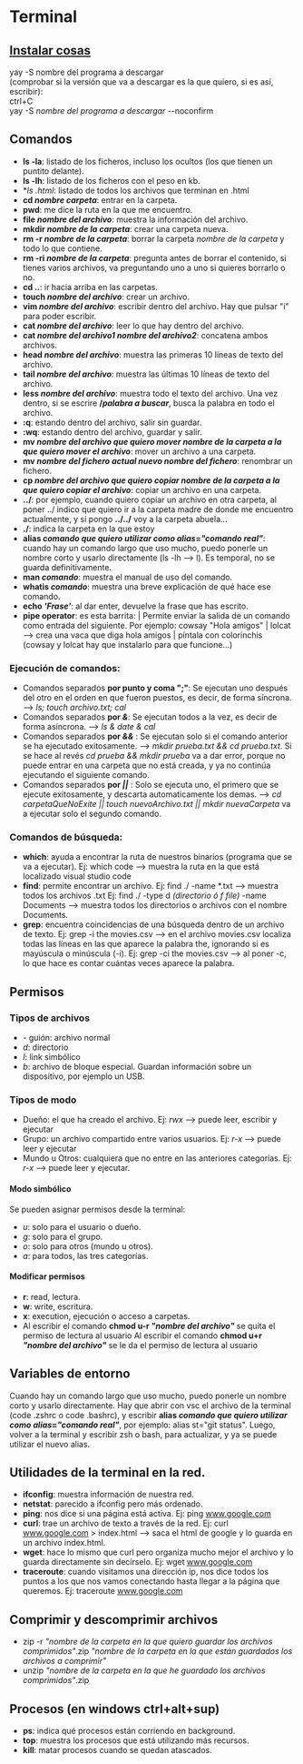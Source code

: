 # Terminal

## [Instalar cosas](https://aur.archlinux.org/)
   yay -S nombre del programa a descargar\
      (comprobar si la versión que va a descargar es la que quiero, si es así, escribir):\
   ctrl+C\
   yay -S *nombre del programa a descargar* --noconfirm

## Comandos
   - **ls -la**: listado de los ficheros, incluso los ocultos (los que tienen un puntito delante).
   - **ls -lh**: listado de los ficheros con el peso en kb.
   - **ls *.html**: listado de todos los archivos que terminan en .html
   - **cd *nombre carpeta***: entrar en la carpeta.
   - **pwd**: me dice la ruta en la que me encuentro.
   - **file *nombre del archivo***: muestra la información del archivo.
   - **mkdir *nombre de la carpeta***: crear una carpeta nueva.
   - **rm -r *nombre de la carpeta***: borrar la carpeta *nombre de la carpeta* y todo lo que contiene.
   - **rm -ri *nombre de la carpeta***: pregunta antes de borrar el contenido, si tienes varios archivos, va preguntando uno a uno si quieres borrarlo o no.
   - **cd ..**: ir hacia arriba en las carpetas.
   - **touch *nombre del archivo***: crear un archivo.
   - **vim *nombre del archivo***: escribir dentro del archivo. Hay que pulsar "i" para poder escribir.
   - **cat *nombre del archivo***: leer lo que hay dentro del archivo.
   - **cat *nombre del archivo1* *nombre del archivo2***: concatena ambos archivos.
   - **head *nombre del archivo***: muestra las primeras 10 líneas de texto del archivo.
   - **tail *nombre del archivo***: muestra las últimas 10 líneas de texto del archivo.
   - **less *nombre del archivo***: muestra todo el texto del archivo. Una vez dentro, si se escrire **/*palabra a buscar***, busca la palabra en todo el archivo.
   - **:q**: estando dentro del archivo, salir sin guardar.
   - **:wq**: estando dentro del archivo, guardar y salir.
   - **mv *nombre del archivo que quiero mover* *nombre de la carpeta a la que quiero mover el archivo***: mover un archivo a una carpeta.
   - **mv *nombre del fichero actual* *nuevo nombre del fichero***: renombrar un fichero.
   - **cp *nombre del archivo que quiero copiar* *nombre de la carpeta a la que quiero copiar el archivo***: copiar un archivo en una carpeta.
   - **../**: por ejemplo, cuando quiero copiar un archivo en otra carpeta, al poner ../ indico que quiero ir a la carpeta madre de donde me encuentro actualmente, y si pongo **../../** voy a la carpeta abuela...
   - **./**: indica la carpeta en la que estoy
   - **alias *comando que quiero utilizar como alias*=*"comando real"***: cuando hay un comando largo que uso mucho, puedo ponerle un nombre corto y usarlo directamente (ls -lh --> l). Es temporal, no se guarda definitivamente.
   - **man *comando***: muestra el manual de uso del comando.
   - **whatis *comando***: muestra una breve explicación de qué hace ese comando.
   - **echo *'Frase'***: al dar enter, devuelve la frase que has escrito.
   - **pipe operator**: es esta barrita: | Permite enviar la salida de un comando como entrada del siguiente. Por ejemplo: cowsay "Hola amigos" | lolcat --> crea una vaca que diga hola amigos | píntala con colorinchis (cowsay y lolcat hay que instalarlo para que funcione...)

### Ejecución de comandos:
   - Comandos separados **por punto y coma ";"**: Se ejecutan uno después del otro en el orden en que fueron puestos, es decir, de forma síncrona. --> *ls; touch archivo.txt; cal* 
   - Comandos separados **por *&***: Se ejecutan todos a la vez, es decir de forma asíncrona. --> *ls & date & cal* 
   - Comandos separados **por *&&*** : Se ejecutan solo si el comando anterior se ha ejecutado exitosamente. --> *mkdir prueba.txt && cd prueba.txt*. Si se hace al revés *cd prueba && mkdir prueba* va a dar error, porque no puede entrar en una carpeta que no está creada, y ya no continúa ejecutando el siguiente comando.
   - Comandos separados **por *||*** : Solo se ejecuta uno, el primero que se ejecute exitosamente, y descarta automaticamente los demas. --> *cd carpetaQueNoExite || touch nuevoArchivo.txt || mkdir nuevaCarpeta* va a ejecutar solo el segundo comando.

### Comandos de búsqueda:
   - **which**: ayuda a encontrar la ruta de nuestros binarios (programa que se va a ejecutar). Ej: which code --> muestra la ruta en la que está localizado visual studio code
   - **find**: permite encontrar un archivo. Ej: find ./ -name *.txt --> muestra todos los archivos .txt Ej: find ./ -type d *(directorio ó f file)* -name Documents --> muestra todos los directorios o archivos con el nombre Documents.
   - **grep**: encuentra coincidencias de una búsqueda dentro de un archivo de texto. Ej: grep -i the movies.csv --> en el archivo movies.csv localiza todas las líneas en las que aparece la palabra the, ignorando si es mayúscula o minúscula (-i). Ej: grep -ci the movies.csv --> al poner -c, lo que hace es contar cuántas veces aparece la palabra.

## Permisos
### Tipos de archivos
   - *-* guión: archivo normal
   - *d*: directorio
   - *l*: link simbólico
   - *b*: archivo de bloque especial. Guardan información sobre un dispositivo, por ejemplo un USB.
### Tipos de modo
   - Dueño: el que ha creado el archivo. Ej: *rwx* --> puede leer, escribir y ejecutar 
   - Grupo: un archivo compartido entre varios usuarios. Ej: *r-x* --> puede leer y ejecutar
   - Mundo u Otros: cualquiera que no entre en las anteriores categorías. Ej: *r-x* --> puede leer y ejecutar.
#### Modo simbólico
Se pueden asignar permisos desde la terminal:
   - *u*: solo para el usuario o dueño.
   - *g*: solo para el grupo.
   - *o*: solo para otros (mundo u otros).
   - *a*: para todos, las tres categorías.
#### Modificar permisos
   - **r**: read, lectura.
   - **w**: write, escritura.
   - **x**: execution, ejecución o acceso a carpetas.
   - Al escribir el comando **chmod u-r *"nombre del archivo"*** se quita el permiso de lectura al usuario
   Al escribir el comando **chmod u+r *"nombre del archivo"*** se le da el permiso de lectura al usuario
## Variables de entorno
Cuando hay un comando largo que uso mucho, puedo ponerle un nombre corto y usarlo directamente. Hay que abrir con vsc el archivo de la terminal (code .zshrc o code .bashrc), y escribir **alias *comando que quiero utilizar como alias*=*"comando real"***, por ejemplo: alias st="git status". Luego, volver a la terminal y escribir zsh o bash, para actualizar, y ya se puede utilizar el nuevo alias.

## Utilidades de la terminal en la red.
   - **ifconfig**: muestra información de nuestra red.
   - **netstat**: parecido a ifconfig pero más ordenado.
   - **ping**: nos dice si una página está activa. Ej: ping www.google.com
   - **curl**: trae un archivo de texto a través de la red. Ej: curl www.google.com > index.html --> saca el html de google y lo guarda en un archivo index.html. 
   - **wget**: hace lo mismo que curl pero organiza mucho mejor el archivo y lo guarda directamente sin decírselo. Ej: wget www.google.com
   - **traceroute**: cuando visitamos una dirección ip, nos dice todos los puntos a los que nos vamos conectando hasta llegar a la página que queremos. Ej: traceroute www.google.com

## Comprimir y descomprimir archivos
   - zip -r *"nombre de la carpeta en la que quiero guardar los archivos comprimidos"*.zip *"nombre de la carpeta en la que están guardados los archivos a comprimir"*
   - unzip *"nombre de la carpeta en la que he guardado los archivos comprimidos"*.zip

## Procesos (en windows ctrl+alt+sup)
   - **ps**: indica qué procesos están corriendo en background.
   - **top**: muestra los procesos que está utilizando más recursos.
   - **kill**: matar procesos cuando se quedan atascados.